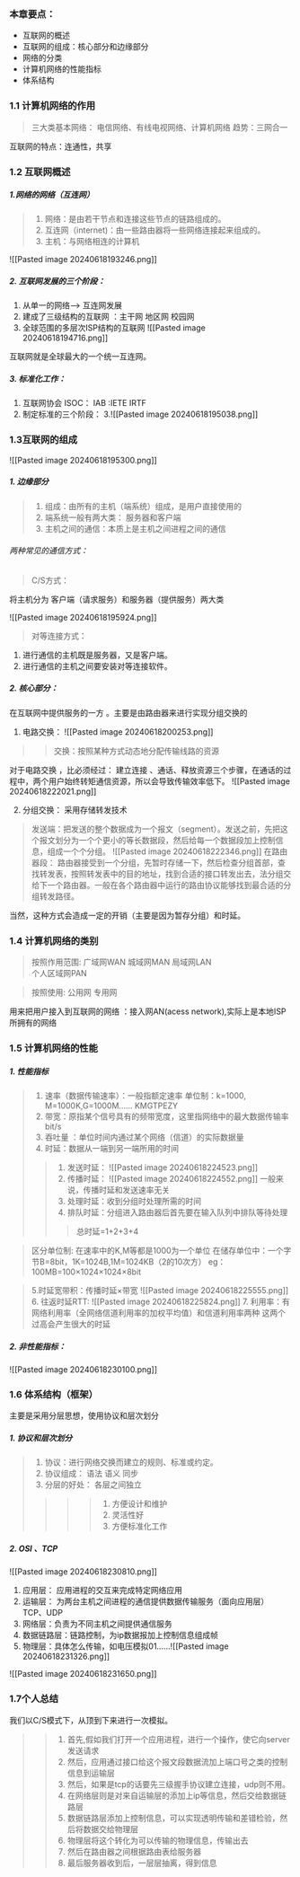 ### 本章要点：
- 互联网的概述
- 互联网的组成：核心部分和边缘部分
- 网络的分类
- 计算机网络的性能指标
- 体系结构
### 1.1 计算机网络的作用
> 三大类基本网络： 
    电信网络、有线电视网络、计算机网络
趋势：三网合一

互联网的特点：连通性，共享
### 1.2 互联网概述

##### 1.网络的网络（互连网）

> 1. 网络：是由若干节点和连接这些节点的链路组成的。
> 2. 互连网（internet)：由一些路由器将一些网络连接起来组成的。
> 3. 主机：与网络相连的计算机

![[Pasted image 20240618193246.png]]
##### 2. 互联网发展的三个阶段：

1. 从单一的网络——> 互连网发展
2. 建成了三级结构的互联网  ：主干网 地区网  校园网
3. 全球范围的多层次ISP结构的互联网
![[Pasted image 20240618194716.png]]




互联网就是全球最大的一个统一互连网。
##### 3. 标准化工作：
1. 互联网协会 ISOC：  IAB   :IETE  IRTF
2. 制定标准的三个阶段：
3.![[Pasted image 20240618195038.png]]
### 1.3互联网的组成
![[Pasted image 20240618195300.png]]
##### 1. 边缘部分

> 1. 组成：由所有的主机（端系统）组成，是用户直接使用的
> 2. 端系统一般有两大类： 服务器和客户端
> 3. 主机之间的通信：本质上是主机之间进程之间的通信
###### 两种常见的通信方式：
> C/S方式：

将主机分为  客户端（请求服务）和服务器（提供服务）两大类

![[Pasted image 20240618195924.png]]

> 对等连接方式：

1. 进行通信的主机既是服务器，又是客户端。
2. 进行通信的主机之间要安装对等连接软件。
##### 2. 核心部分：
在互联网中提供服务的一方 。主要是由路由器来进行实现分组交换的
1. 电路交换：
![[Pasted image 20240618200253.png]]
> > 交换：按照某种方式动态地分配传输线路的资源

对于电路交换 ，比必须经过： 建立连接 、通话、释放资源三个步骤，在通话的过程中，两个用户始终转矩通信资源，所以会导致传输效率低下。
![[Pasted image 20240618222021.png]]


2. 分组交换： 采用存储转发技术

> 发送端：把发送的整个数据成为一个报文（segment）。发送之前，先把这个报文划分为一个个更小的等长数据段，然后给每一个数据段加上控制信息，组成一个个分组。
![[Pasted image 20240618222346.png]]
> 在路由器段：
> 路由器接受到一个分组，先暂时存储一下，然后检查分组首部，查找转发表，按照转发表中的目的地址，找到合适的接口转发出去，法分组交给下一个路由器。一般在各个路由器中运行的路由协议能够找到最合适的分组转发路径。

当然，这种方式会造成一定的开销（主要是因为暂存分组）和时延。
### 1.4 计算机网络的类别
> 按照作用范围:
>  广域网WAN   城域网MAN   局域网LAN  
>  个人区域网PAN

> 按照使用:
> 公用网   专用网

用来把用户接入到互联网的网络 ：接入网AN(acess network),实际上是本地ISP所拥有的网络
### 1.5 计算机网络的性能
##### 1. 性能指标
> 1. 速率（数据传输速率）：一般指额定速率
>     单位制：k=1000,   M=1000K,G=1000M......
>             KMGTPEZY
> 2. 带宽：原指某个信号具有的频带宽度，这里指网络中的最大数据传输率   bit/s
> 3. 吞吐量 ：单位时间内通过某个网络（信道）的实际数据量
> 4.  时延：数据从一端到另一端所用的时间
> > 1. 发送时延：
 >> ![[Pasted image 20240618224523.png]]
> > 2. 传播时延：
> >![[Pasted image 20240618224552.png]]
> >一般来说，传播时延和发送速率无关
> >3. 处理时延：收到分组时处理所需的时间
> >4. 排队时延：分组进入路由器后首先要在输入队列中排队等待处理
> >> 总时延=1+2+3+4


> 区分单位制:
> 在速率中的K,M等都是1000为一个单位
> 在储存单位中：一个字节B=8bit，1K=1024B,1M=1024KB（2的10次方）
> eg：100MB=100×1024×1024×8bit


> 5.时延宽带积：传播时延×带宽
> ![[Pasted image 20240618225555.png]]
> 6. 往返时延RTT:
>![[Pasted image 20240618225824.png]]
>7. 利用率：有网络利用率（全网络信道利用率的加权平均值）和信道利用率两种
>这两个过高会产生很大的时延

##### 2. 非性能指标：

![[Pasted image 20240618230100.png]]
### 1.6 体系结构（框架）

主要是采用分层思想，使用协议和层次划分
##### 1. 协议和层次划分
> 1. 协议：进行网络交换而建立的规则、标准或约定。
> 2. 协议组成：  语法   语义   同步
> 3. 分层的好处： 各层之间独立
>>>> 1. 方便设计和维护
>>>> 2. 灵活性好
>>>> 3. 方便标准化工作

##### 2. OSI 、TCP 
![[Pasted image 20240618230810.png]]
1. 应用层： 应用进程的交互来完成特定网络应用
2. 运输层： 为两台主机之间进程的通信提供数据传输服务（面向应用层）   TCP、UDP
3. 网络层：负责为不同主机之间提供通信服务
4. 数据链路层：链路控制，为ip数据报加上控制信息组成帧
5. 物理层：具体怎么传输，如电压模拟01......![[Pasted image 20240618231326.png]]

![[Pasted image 20240618231650.png]]


### 1.7个人总结

我们以C/S模式下，从顶到下来进行一次模拟。

>> 1. 首先,假如我们打开一个应用进程，进行一个操作，使它向server发送请求
>> 2. 然后，应用通过接口给这个报文段数据流加上端口号之类的控制信息到运输层
>> 3. 然后，如果是tcp的话要先三级握手协议建立连接，udp则不用。
>> 4. 在网络层则是对来自运输层的添加上ip等信息，然后交给数据链路层
>> 5. 数据链路层添加上控制信息，可以实现透明传输和差错检验，然后将数据交给物理层
>> 6. 物理层将这个转化为可以传输的物理信息，传输出去
>> 7. 然后在路由器之间根据路由表给服务器
>> 8. 最后服务器收到后，一层层抽离，得到信息
